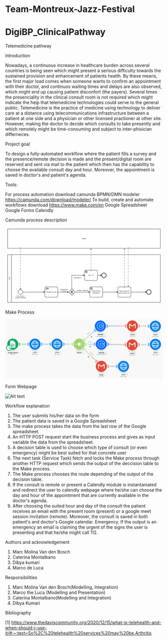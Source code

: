 # Team-Montreux-Jazz-Festival
# DigiBP_ClinicalPathway

Telemedicine pathway

Introduction 

Nowadays, a continuous increase in healthcare burden across several countries is being seen which might present a serious difficulty towards the sustained provision and enhancement of patients health. By these means, the first major load comes when someone wants to confirm an appointment with their doctor, and continuos waiting times and delays are also observed, which might end up causing patient disconfort (the payers). Several times the presenciality in the clinical consult room is not required which might indicate the help that telemedicine technologies could serve to the general public. Telemedicine is the practice of medicine using technology to deliver care at a distance using telecommunications infrastructure between a patient at one side and a physician or other licensed practioner at other site. However, making the doctor to decide which consults to take presently and which remotely might be time-consuming and subject to inter-phisician  differneces. 

Project goal 

To design a fully-automated workflow where the patient fills a survey and the presence/remote decision is made and the present/digital room are reserved and sent via mail to the patient which then has the capability to choose the available consult day and hour. Moreover, the appointment is saved in doctor's and patient's agenda. 
 
Tools:

For process automation download camunda BPMN/DMN modeler  
https://camunda.com/download/modeler/
To build, create and automate workflows download
https://www.make.com/en
 Google Spreadsheet
 Google Forms
 Calendly

 Camunda process description 
 
 ![Alt text](/BPMN.bmp)
 
 Make Process
 
  ![Alt text](/Make.bmp)
  
 Form Webpage 
 
  ![Alt text](/Webpage.bmp)

 Workflow explanation
 
 1. The user submits his/her data on the form
 2. The patient data is saved in a Google Spreadsheet
 3. The make process takes the data from the last row of the Google spreadsheet
 4. An HTTP POST request start the business process and gives as input variable the data from the spreadsheet.
 5. A decision table is used to choose which type of consult (or even emergency) might be best suited for that concrete user
 6. The next task (Service Task) fetch and locks the Make process through another HTTP request which sends the output of the deccision table to the Make process.
 7. The Make process chooses the route depending of the output of the decision table.
 8. If the consult is remote or present a Calendly module is instantaniated and redirect the user to calendly webpage where he/she can choose the day and hour of the appointment that are currently available in the doctor's agenda. 
 9. After choosing the suited hour and day of the consult the patient receives an email with the present room (present) or a google meet session invitation (remote). Moreover, the consult is saved in both patient's and doctor's Google calendar. 
 Emergency. If the output is an emergency an email is claiming the urgent of the signs the user is presenting and that he/she might call 112.

 
 
 
 Authors and acknowledgement
 
1. Marc Molina Van den Bosch 
2. Caterina Montalbano
3. Dibya kumari
4. Marco de Luca 

Responsibilities

 1. Marc Molina Van den Bosch(Modelling, Integration)
 2. Marco the Luca (Modelling and Presentation)
 3. Caterina Montalbano(Modelling and Integration)
 4. Dibya Kumari

Bibliography

[1] https://www.thedaviscommunity.org/2020/12/15/what-is-telehealth-and-when-should-i-use-it/#:~:text=So%2C%20telehealth%20services%20may%20be,Arthritis
 
